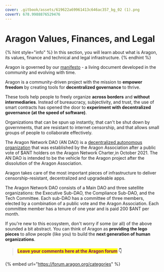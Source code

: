 ```yaml
---
cover: .gitbook/assets/619622a69961413c646ac357_bg_02 (1).png
coverY: 678.9988876529476
---
```


# Aragon Values, Finances, and Legal

{% hint style="info" %}
In this section, you will learn about what is Aragon, its values, finance and technical and legal infrastructure.&#x20;
{% endhint %}

Aragon is governed by our [manifesto](https://aragon.org/manifesto) - a living document developed in the community and evolving with time.

Aragon is a community-driven project with the mission to **empower freedom** by creating tools for **decentralized governance** to thrive.&#x20;

These tools help people to freely organize **across borders** and **without intermediaries**. Instead of bureaucracy, subjectivity, and trust, the use of smart contracts has opened the door to **experiment with decentralized governance (at the speed of software)**.

Organizations that can be spun up instantly, that can't be shut down by governments, that are resistant to internet censorship, and that allows small groups of people to collaborate effectively.

The Aragon Network DAO (AN DAO) is a [decentralized autonomous organization](https://en.wikipedia.org/wiki/Decentralized\_autonomous\_organization) that was established by the Aragon Association after a public vote of $ANT holders on the Aragon Network Charter[ ](https://en.wikipedia.org/wiki/Draft:Aragon\_\(organization\)#cite\_note-6)in October 2021. The AN DAO is intended to be the vehicle for the Aragon project after the dissolution of the Aragon Association.

Aragon takes care of the most important pieces of infrastructure to deliver censorship-resistant, decentralized and upgradeable apps.

The Aragon Network DAO consists of a Main DAO and three satellite organizations: the Executive Sub-DAO, the Compliance Sub-DAO, and the Tech Committee. Each sub-DAO has a committee of three members, elected by a combination of a public vote and the Aragon Association. Each committee member has a tenure of one year and is paid 200 $ANT per month.

If you're new to this ecosystem, don't worry if some (or all) of the above sounded a bit abstract. You can think of Aragon as **providing the lego pieces** to allow people (like you) to build the **next generation of human organizations**.



> #### <mark style="color:purple;">Leave your comments here at the Aragon forum</mark> 👇

{% embed url="https://forum.aragon.org/categories" %}

